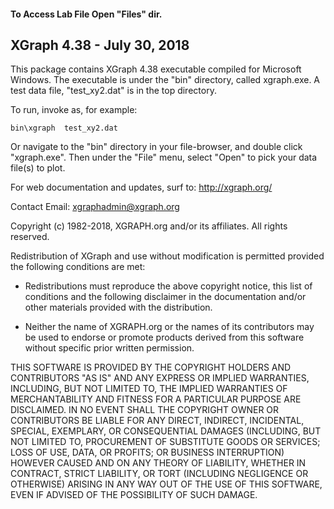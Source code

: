 #### To Access Lab File Open "Files" dir.

## XGraph 4.38 - July 30, 2018

This package contains XGraph 4.38 executable compiled for Microsoft Windows.
The executable is under the "bin" directory, called xgraph.exe.
A test data file, "test_xy2.dat" is in the top directory.

To run, invoke as, for example:

    bin\xgraph  test_xy2.dat

Or navigate to the "bin" directory in your file-browser, and double click
"xgraph.exe". Then under the "File" menu, select "Open" to pick your
data file(s) to plot.

For web documentation and updates, surf to: http://xgraph.org/

Contact Email: xgraphadmin@xgraph.org

Copyright (c) 1982-2018, XGRAPH.org and/or its affiliates. All rights reserved.

Redistribution of XGraph and use without modification is permitted provided the
following conditions are met:

- Redistributions must reproduce the above copyright notice, this list of
  conditions and the following disclaimer in the documentation and/or other
  materials provided with the distribution.

- Neither the name of XGRAPH.org or the names of its contributors may be
  used to endorse or promote products derived from this software without
  specific prior written permission.

THIS SOFTWARE IS PROVIDED BY THE COPYRIGHT HOLDERS AND CONTRIBUTORS "AS
IS" AND ANY EXPRESS OR IMPLIED WARRANTIES, INCLUDING, BUT NOT LIMITED TO,
THE IMPLIED WARRANTIES OF MERCHANTABILITY AND FITNESS FOR A PARTICULAR
PURPOSE ARE DISCLAIMED. IN NO EVENT SHALL THE COPYRIGHT OWNER OR
CONTRIBUTORS BE LIABLE FOR ANY DIRECT, INDIRECT, INCIDENTAL, SPECIAL,
EXEMPLARY, OR CONSEQUENTIAL DAMAGES (INCLUDING, BUT NOT LIMITED TO,
PROCUREMENT OF SUBSTITUTE GOODS OR SERVICES; LOSS OF USE, DATA, OR
PROFITS; OR BUSINESS INTERRUPTION) HOWEVER CAUSED AND ON ANY THEORY OF
LIABILITY, WHETHER IN CONTRACT, STRICT LIABILITY, OR TORT (INCLUDING
NEGLIGENCE OR OTHERWISE) ARISING IN ANY WAY OUT OF THE USE OF THIS
SOFTWARE, EVEN IF ADVISED OF THE POSSIBILITY OF SUCH DAMAGE.
